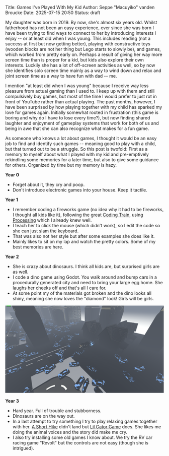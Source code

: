 Title: Games I've Played With My Kid
Author: Seppe "Macuyiko" vanden Broucke
Date: 2025-07-15 20:50
Status: draft

My daughter was born in 2019. By now, she's almost six years old. Whilst fatherhood has not been an easy experience, ever since she was born I have been trying to find ways to connect to her by introducing interests I enjoy -- or at least did when I was young. This includes reading (not a success at first but now getting better), playing with constructive toys (wooden blocks are not her thing but Lego starts to slowly be), and games, which worked from pretty early on. Perhaps a result of giving her way more screen time than is proper for a kid, but kids also explore their own interests. Luckily she has a lot of off-screen activities as well, so by now she identifies solo screen time mainly as a way to wind down and relax and joint screen time as a way to have fun with dad -- me.

I mention "at least did when I was young" because I receive way less pleasure from actual gaming than I used to. I keep up with them and still compulsively buy games, but most of the time I would prefer to just rot in front of YouTube rather than actual playing. The past months, however, I have been surprised by how playing together with my child has sparked my love for games again. Initially somewhat rooted in frustration (this game is boring and why do I have to lose every time?), but now finding shared laughter and enjoyment of gameplay systems that work for both of us and being in awe that she can also recognize what makes for a fun game.

As someone who knows a lot about games, I thought it would be an easy job to find and identify such games -- meaning good to play with a child, but that turned out to be a struggle. So this post is twofold: First as a memory to myself about what I played with my kid and pre-emptively rekindling some memories for a later time, but also to give some guidance for others. Organized by time but my memory is hazy.

**Year 0**

- Forget about it, they cry and poop.
- Don't introduce electronic games into your house. Keep it tactile.

**Year 1**

- I remember coding a fireworks game (no idea why it had to be fireworks, I thought all kids like it), following the great [Coding Train](https://thecodingtrain.com/challenges/27-fireworks), using [Processing](https://processing.org/) which I already knew well.
- I teach her to click the mouse (which didn't work), so I edit the code so she can just slam the keyboard.
- That was also not her style but after some examples she does like it.
- Mainly likes to sit on my lap and watch the pretty colors. Some of my best memories are here.

**Year 2**

- She is crazy about dinosaurs. I think all kids are, but surprised girls are as well.
- I code a dino game using Godot. You walk around and bump cars in a procedurally generated city and need to bring your large egg home. She laughs her cheeks off and that's all I care for.
- At some point my of the materials got broken and the dino looks all shiny, meaning she now loves the "diamond" look! Girls will be girls.

![It looks horrible because Godot 4 didn't import the project correctly](/images/2025/dino1.png)

**Year 3**

- Hard year. Full of trouble and stubborness.
- Dinosaurs are on the way out.
- In a last attempt to try something I try to play relaxing games together with her. [A Short Hike](https://store.steampowered.com/app/1055540/A_Short_Hike/) didn't land but [Lil Gator Game](https://store.steampowered.com/app/1586800/Lil_Gator_Game/) does. She likes me doing the animal voices and the story did make me cry.
- I also try installing some old games I know about. We try the RV car racing game "Revolt" but the controls are not easy (though she is intrigued).

  
